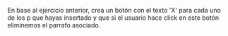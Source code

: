 En base al ejercicio anterior, crea un botón con el texto 'X' para cada uno de los p que hayas insertado y que si el usuario hace click en este botón eliminemos el parrafo asociado.